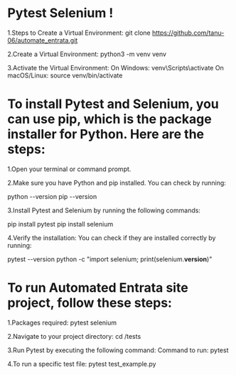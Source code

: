 # Pytest Selenium !

1.Steps to Create a Virtual Environment:
git clone https://github.com/tanu-06/automate_entrata.git

2.Create a Virtual Environment:
python3 -m venv venv

3.Activate the Virtual Environment:
On Windows: venv\Scripts\activate
On macOS/Linux: source venv/bin/activate

# To install Pytest and Selenium, you can use pip, which is the package installer for Python. Here are the steps:

1.Open your terminal or command prompt.

2.Make sure you have Python and pip installed. You can check by running:

python --version
pip --version

3.Install Pytest and Selenium by running the following commands:

pip install pytest
pip install selenium

4.Verify the installation: You can check if they are installed correctly by running:

pytest --version
python -c "import selenium; print(selenium.__version__)"

# To run Automated Entrata site project, follow these steps:
1.Packages required:
  pytest
  selenium
  
2.Navigate to your project directory:
cd /tests

3.Run Pytest by executing the following command:
Command to run: pytest

4.To run a specific test file:
pytest test_example.py

